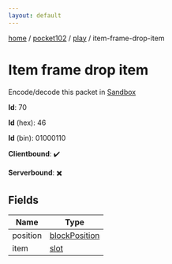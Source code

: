 ```yaml
---
layout: default
---
```


[home](/)  /  [pocket102](/protocol/pocket102)  /  [play](/protocol/pocket102/play)  /  item-frame-drop-item

# Item frame drop item

Encode/decode this packet in [Sandbox](../../../sandbox/pocket102#Play.ItemFrameDropItem)

**Id**: 70

**Id** (hex): 46

**Id** (bin): 01000110

**Clientbound**: ✔️

**Serverbound**: ✖️

## Fields

Name | Type
---|---
position | [blockPosition](/protocol/pocket102/types/block-position)
item | [slot](/protocol/pocket102/types/slot)
